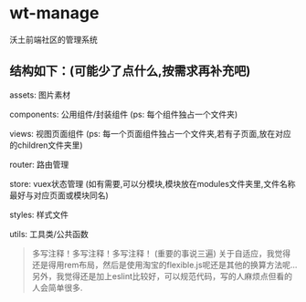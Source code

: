 # wt-manage
沃土前端社区的管理系统

## 结构如下：(可能少了点什么,按需求再补充吧)
assets: 图片素材

components: 公用组件/封装组件 (ps: 每个组件独占一个文件夹)

views: 视图页面组件 (ps: 每一个页面组件独占一个文件夹,若有子页面,放在对应的children文件夹里)

router: 路由管理

store: vuex状态管理 (如有需要,可以分模块,模块放在modules文件夹里,文件名称最好与对应页面或模块同名)

styles: 样式文件

utils: 工具类/公共函数

> 多写注释！多写注释！多写注释！ (重要的事说三遍)
> 关于自适应，我觉得还是得用rem布局，然后是使用淘宝的flexible.js呢还是其他的换算方法呢...
> 另外，我觉得还是加上eslint比较好，可以规范代码，写的人麻烦点但看的人会简单很多.
